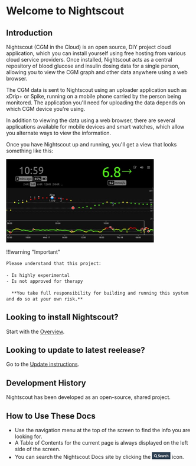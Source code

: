 # Welcome to Nightscout

## Introduction

Nightscout (CGM in the Cloud) is an open source, DIY project cloud application, which you can install yourself using free hosting from various cloud service providers. Once installed, Nightscout acts as a central repository of blood glucose and insulin dosing data for a single person, allowing you to view the CGM graph and other data anywhere using a web browser.

The CGM data is sent to Nightscout using an uploader application such as xDrip+ or Spike, running on a mobile phone carried by the person being monitored. The application you'll need for uploading the data depends on which CGM device you're using.

In addition to viewing the data using a web browser, there are several applications available for mobile devices and smart watches, which allow you alternate ways to view the information.

Once you have Nightscout up and running, you'll get a view that looks something like this:

 <img src="img/nightscout.jpg" width="400">

!!!warning "Important"

    Please understand that this project:

    - Is highly experimental
    - Is not approved for therapy

      **You take full responsibility for building and running this system and do so at your own risk.**

## Looking to install Nightscout?

Start with the [Overview](/nightscout/overview/).

## Looking to update to latest reelease?

Go to the [Update instructions](/update/update/).

## Development History

Nightscout has been developed as an open-source, shared project.

## How to Use These Docs

* Use the navigation menu at the top of the screen to find the info you are looking for.
* A Table of Contents for the current page is always displayed on the left side of the screen.
* You can search the Nightscout Docs site by clicking the <img src="img/search_icon.png" width="50px"> icon.